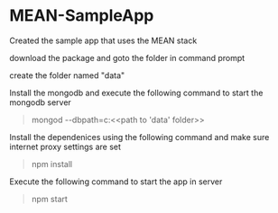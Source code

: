 MEAN-SampleApp
==============

Created the sample app that uses the MEAN stack

download the package and goto the folder in command prompt

create the folder named "data"

Install the mongodb and execute the following command to start the mongodb server

>mongod --dbpath=c:<<path to 'data' folder>>

Install the dependenices using the following command and make sure internet proxy settings are set
>npm install

Execute the following command to start the app in server
>npm start


